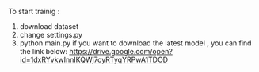 To start trainig :
1. download dataset
2. change settings.py 
3. python main.py
if you want to download the latest model , you can find the link below:
https://drive.google.com/open?id=1dxRYvkwInnIKQWj7oyRTyqYRPwA1TDOD
